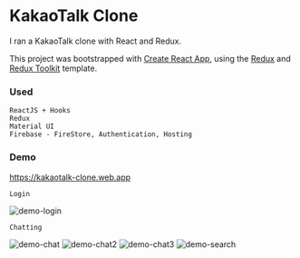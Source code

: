 # KakaoTalk Clone
I ran a KakaoTalk clone with React and Redux. 

This project was bootstrapped with [Create React App](https://github.com/facebook/create-react-app), using the [Redux](https://redux.js.org/) and [Redux Toolkit](https://redux-toolkit.js.org/) template.

### Used
    ReactJS + Hooks
    Redux
    Material UI
    Firebase - FireStore, Authentication, Hosting

### Demo
https://kakaotalk-clone.web.app

    Login
![demo-login](https://user-images.githubusercontent.com/55272100/97808331-ac422980-1ca9-11eb-9765-7350181cd19d.gif)

    Chatting
![demo-chat](https://user-images.githubusercontent.com/55272100/97808328-a2b8c180-1ca9-11eb-8a59-785bfa33761b.gif)
![demo-chat2](https://user-images.githubusercontent.com/55272100/97808329-a9dfcf80-1ca9-11eb-8a78-b83fbc4fe741.gif)
![demo-chat3](https://user-images.githubusercontent.com/55272100/97808330-ab10fc80-1ca9-11eb-930d-ac8db2764c1e.gif)
![demo-search](https://user-images.githubusercontent.com/55272100/97808332-acdac000-1ca9-11eb-9e56-5a4de3306615.gif)




